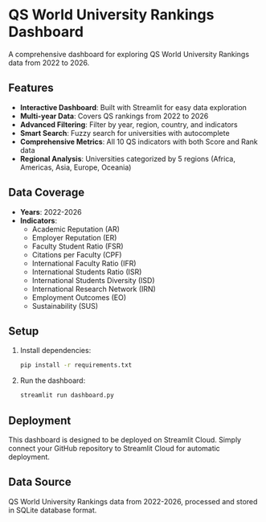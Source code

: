 # QS World University Rankings Dashboard

A comprehensive dashboard for exploring QS World University Rankings data from 2022 to 2026.

## Features

- **Interactive Dashboard**: Built with Streamlit for easy data exploration
- **Multi-year Data**: Covers QS rankings from 2022 to 2026
- **Advanced Filtering**: Filter by year, region, country, and indicators
- **Smart Search**: Fuzzy search for universities with autocomplete
- **Comprehensive Metrics**: All 10 QS indicators with both Score and Rank data
- **Regional Analysis**: Universities categorized by 5 regions (Africa, Americas, Asia, Europe, Oceania)

## Data Coverage

- **Years**: 2022-2026
- **Indicators**: 
  - Academic Reputation (AR)
  - Employer Reputation (ER)
  - Faculty Student Ratio (FSR)
  - Citations per Faculty (CPF)
  - International Faculty Ratio (IFR)
  - International Students Ratio (ISR)
  - International Students Diversity (ISD)
  - International Research Network (IRN)
  - Employment Outcomes (EO)
  - Sustainability (SUS)

## Setup

1. Install dependencies:
   ```bash
   pip install -r requirements.txt
   ```

2. Run the dashboard:
   ```bash
   streamlit run dashboard.py
   ```

## Deployment

This dashboard is designed to be deployed on Streamlit Cloud. Simply connect your GitHub repository to Streamlit Cloud for automatic deployment.

## Data Source

QS World University Rankings data from 2022-2026, processed and stored in SQLite database format. 